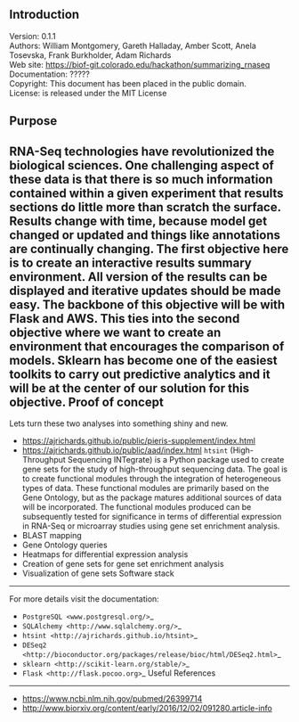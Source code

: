 Introduction
----------------
Version: 0.1.1  
Authors: William Montgomery, Gareth Halladay, Amber Scott, Anela Tosevska, Frank Burkholder, Adam Richards  
Web site: https://biof-git.colorado.edu/hackathon/summarizing_rnaseq  
Documentation: ?????  
Copyright: This document has been placed in the public domain.  
License:  is released under the MIT License

Purpose
----------------
RNA-Seq technologies have revolutionized the biological sciences.  One
challenging aspect of these data is that there is so much information
contained within a given experiment that results sections do little
more than scratch the surface. Results change with time, because model
get changed or updated and things like annotations are continually
changing.
The first objective here is to create an interactive results summary
environment.  All version of the results can be displayed and
iterative updates should be made easy.  The backbone of this objective
will be with Flask and AWS.
This ties into the second objective where we want to create an
environment that **encourages** the comparison of models.  Sklearn has
become one of the easiest toolkits to carry out predictive analytics
and it will be at the center of our solution for this objective.
Proof of concept
--------------------
Lets turn these two analyses into something shiny and new.
  * https://ajrichards.github.io/public/pieris-supplement/index.html
  * https://ajrichards.github.io/public/aad/index.html
``htsint`` (High-Throughput Sequencing INTegrate) is a Python package used to create gene sets for the study of high-throughput sequencing data. The goal is to create functional modules through the integration of heterogeneous types of data. These functional modules are primarily based on the Gene Ontology, but as the package matures additional sources of data will be incorporated. The functional modules produced can be subsequently tested for significance in terms of differential expression in RNA-Seq or microarray studies using gene set enrichment analysis.
  * BLAST mapping
  * Gene Ontology queries
  * Heatmaps for differential expression analysis
  * Creation of gene sets for gene set enrichment analysis
  * Visualization of gene sets
Software stack
----------------
For more details visit the documentation:
  * `PostgreSQL <www.postgresql.org/>`_
  * `SQLAlchemy <http://www.sqlalchemy.org/>`_
  * `htsint <http://ajrichards.github.io/htsint>`_
  * `DESeq2 <http://bioconductor.org/packages/release/bioc/html/DESeq2.html>`_
  * `sklearn <http://scikit-learn.org/stable/>`_
  * `Flask <http://flask.pocoo.org>`_
Useful References
--------------------
  * https://www.ncbi.nlm.nih.gov/pubmed/26399714
  * http://www.biorxiv.org/content/early/2016/12/02/091280.article-info
